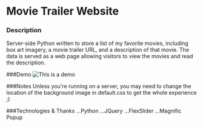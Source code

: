 # Movie Trailer Website

### Description
Server-side Python written to store a list of my favorite movies, including box art imagery, a movie trailer URL, and a description of that movie. The data is served as a web page allowing visitors to view the movies and read the description.

###Demo
![This is a demo](./images/demo.gif "Demo")

###Notes
Unless you're running on a server, you may need to change the location of the background image in default.css to get the whole experience ;)

###Technologies & Thanks
...Python
...JQuery
...FlexSlider
...Magnific Popup